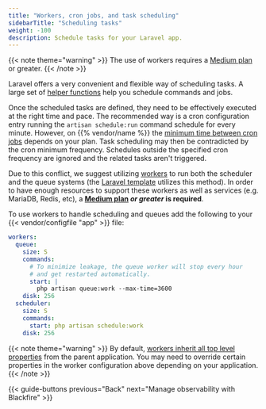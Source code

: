 ```yaml
---
title: "Workers, cron jobs, and task scheduling"
sidebarTitle: "Scheduling tasks"
weight: -100
description: Schedule tasks for your Laravel app.
---
```


{{< note theme="warning" >}}
The use of workers requires a [Medium plan](/administration/pricing/_index.md#multiple-apps-in-a-single-project)
or greater.
{{< /note >}}

Laravel offers a very convenient and flexible way of scheduling tasks. A large set of [helper functions](https://laravel.com/docs/scheduling#schedule-frequency-options) help you schedule commands and jobs.

Once the scheduled tasks are defined, they need to be effectively executed at the right time and pace.
The recommended way is a cron configuration entry running the `artisan schedule:run` command schedule for every minute.
However, on {{% vendor/name %}} the [minimum time between cron jobs](../../../create-apps/app-reference.md#cron-job-timing)
depends on your plan. Task scheduling may then be contradicted by the cron minimum frequency. Schedules outside the
specified cron frequency are ignored and the related tasks aren't triggered.

Due to this conflict, we suggest utilizing [workers](/create-apps/workers.md) to run both the scheduler and the queue
systems (the [Laravel template](https://github.com/platformsh-templates/laravel) utilizes this method). In order to have
enough resources to support these workers as well as services (e.g. MariaDB, Redis, etc), a
**[Medium plan](/administration/pricing/_index.md#multiple-apps-in-a-single-project) _or greater_ is required**.

To use workers to handle scheduling and queues add the following to your {{< vendor/configfile "app" >}} file:

```yaml {configFile="app"}
workers:
  queue:
    size: S
    commands:
      # To minimize leakage, the queue worker will stop every hour
      # and get restarted automatically.
      start: |
        php artisan queue:work --max-time=3600
    disk: 256
  scheduler:
    size: S
    commands:
      start: php artisan schedule:work
    disk: 256
```

{{< note theme="warning" >}}
By default, [workers inherit all top level properties](/create-apps/workers.md#inheritance) from the parent application.
You may need to override certain properties in the worker configuration above depending on your application.
{{< /note >}}

{{< guide-buttons previous="Back" next="Manage observability with Blackfire" >}}

